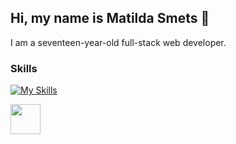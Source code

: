 ## Hi, my name is Matilda Smets 🙌

I am a seventeen-year-old full-stack web developer.

### Skills
[![My Skills](https://skillicons.dev/icons?i=html,bootstrap,css,js,php,mysql,py,cs,cpp&theme=dark)](https://skillicons.dev)

<a href="url"><img src="http://url.to/image.png" align="left" height="48" width="48" ></a>


